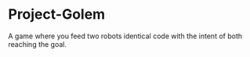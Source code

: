 Project-Golem
=============

A game where you feed two robots identical code with the intent of both reaching the goal.
